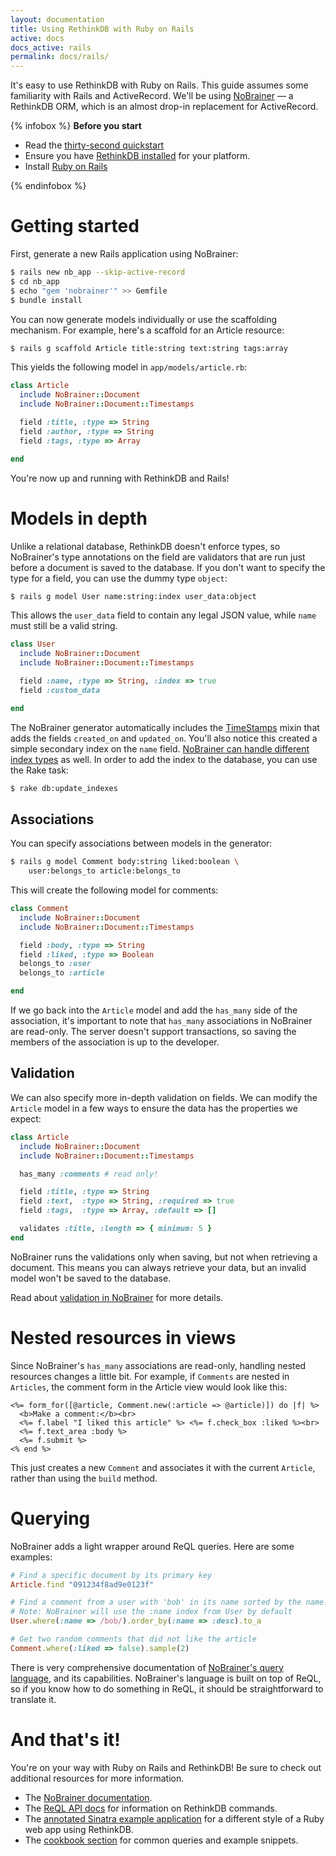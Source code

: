 ```yaml
---
layout: documentation
title: Using RethinkDB with Ruby on Rails
active: docs
docs_active: rails
permalink: docs/rails/
---
```


It's easy to use RethinkDB with Ruby on Rails. This guide assumes some
familiarity with Rails and ActiveRecord. We'll be using
[NoBrainer](http://nobrainer.io) &mdash; a RethinkDB ORM, which is an
almost drop-in replacement for ActiveRecord.

{% infobox %}
**Before you start**

* Read the [thirty-second quickstart](/docs/quickstart)
* Ensure you have [RethinkDB installed](/docs/install) for your platform.
* Install [Ruby on Rails](http://rubyonrails.org/download/)

{% endinfobox %}

# Getting started

First, generate a new Rails application using NoBrainer:

```bash
$ rails new nb_app --skip-active-record
$ cd nb_app
$ echo "gem 'nobrainer'" >> Gemfile
$ bundle install
```

You can now generate models individually or use the scaffolding
mechanism. For example, here's a scaffold for an Article resource:

```bash
$ rails g scaffold Article title:string text:string tags:array
```

This yields the following model in `app/models/article.rb`:

```ruby
class Article
  include NoBrainer::Document
  include NoBrainer::Document::Timestamps

  field :title, :type => String
  field :author, :type => String
  field :tags, :type => Array

end
```

You're now up and running with RethinkDB and Rails!

# Models in depth

Unlike a relational database, RethinkDB doesn't enforce types, so
NoBrainer's type annotations on the field are validators that are run
just before a document is saved to the database. If you don't want to
specify the type for a field, you can use the dummy type `object`:

```bash
$ rails g model User name:string:index user_data:object
```

This allows the `user_data` field to contain any legal JSON value,
while `name` must still be a valid string.

```ruby
class User
  include NoBrainer::Document
  include NoBrainer::Document::Timestamps

  field :name, :type => String, :index => true
  field :custom_data

end
```

The NoBrainer generator automatically includes the
[TimeStamps](http://nobrainer.io/docs/timestamps) mixin that adds the
fields `created_on` and `updated_on`. You'll also notice this created
a simple secondary index on the `name`
field. [NoBrainer can handle different index types](http://nobrainer.io/docs/indexes/)
as well. In order to add the index to the database, you can use the
Rake task:

```bash
$ rake db:update_indexes
```

## Associations

You can specify associations between models in the generator:

```bash
$ rails g model Comment body:string liked:boolean \
    user:belongs_to article:belongs_to
```

This will create the following model for comments:

```ruby
class Comment
  include NoBrainer::Document
  include NoBrainer::Document::Timestamps

  field :body, :type => String
  field :liked, :type => Boolean
  belongs_to :user
  belongs_to :article

end
```

If we go back into the `Article` model and add the `has_many` side of
the association, it's important to note that `has_many` associations
in NoBrainer are read-only. The server doesn't support transactions,
so saving the members of the association is up to the developer.

## Validation

We can also specify more in-depth validation on fields. We can modify the
`Article` model in a few ways to ensure the data has the properties we
expect:

```ruby
class Article
  include NoBrainer::Document
  include NoBrainer::Document::Timestamps

  has_many :comments # read only!

  field :title, :type => String
  field :text,  :type => String, :required => true
  field :tags,  :type => Array, :default => []

  validates :title, :length => { minimum: 5 }
end
```

NoBrainer runs the validations only when saving, but not when
retrieving a document. This means you can always retrieve your data,
but an invalid model won't be saved to the database.

Read about [validation in
NoBrainer](http://nobrainer.io/docs/validations/) for more details.

# Nested resources in views

Since NoBrainer's `has_many` associations are read-only, handling
nested resources changes a little bit. For example, if `Comments` are
nested in `Articles`, the comment form in the Article view would look
like this:

```erb
<%= form_for([@article, Comment.new(:article => @article)]) do |f| %>
  <b>Make a comment:</b><br>
  <%= f.label "I liked this article" %> <%= f.check_box :liked %><br>
  <%= f.text_area :body %>
  <%= f.submit %>
<% end %>
```

This just creates a new `Comment` and associates it with the current
`Article`, rather than using the `build` method.

# Querying

NoBrainer adds a light wrapper around ReQL queries. Here are some examples:

```ruby
# Find a specific document by its primary key
Article.find "091234f8ad9e0123f"

# Find a comment from a user with 'bob' in its name sorted by the name.
# Note: NoBrainer will use the :name index from User by default
User.where(:name => /bob/).order_by(:name => :desc).to_a

# Get two random comments that did not like the article
Comment.where(:liked => false).sample(2)
```

There is very comprehensive documentation of
[NoBrainer's query language](http://nobrainer.io/docs/querying/), and
its capabilities. NoBrainer's language is built on top of
ReQL, so if you know how to do something in ReQL, it should be
straightforward to translate it.

# And that's it!

You're on your way with Ruby on Rails and RethinkDB! Be sure to check
out additional resources for more information.

- The [NoBrainer documentation](http://nobrainer.io/).
- The [ReQL API docs](/api/ruby) for information on RethinkDB commands.
- The [annotated Sinatra example
  application](/docs/examples/sinatra-pastie/) for a different style
  of a Ruby web app using RethinkDB.
- The [cookbook section](/docs/cookbook/ruby/) for common queries and
  example snippets.


